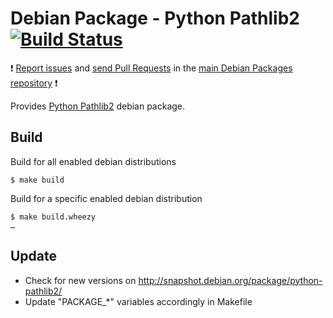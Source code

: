 # Debian Package - Python Pathlib2 [![Build Status](https://travis-ci.org/manala/debian-package-python-pathlib2.svg?branch=master)](https://travis-ci.org/manala/debian-package-python-pathlib2)

:exclamation: [Report issues](https://github.com/manala/debian-packages/issues) and [send Pull Requests](https://github.com/manala/debian-packages/pulls) in the [main Debian Packages repository](https://github.com/manala/debian-packages) :exclamation:

Provides [Python Pathlib2](https://pypi.python.org/pypi/pathlib2/) debian package.

## Build

Build for all enabled debian distributions

```
$ make build
```

Build for a specific enabled debian distribution

```
$ make build.wheezy
…
```

## Update

* Check for new versions on http://snapshot.debian.org/package/python-pathlib2/
* Update "PACKAGE_*" variables accordingly in Makefile
